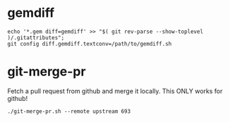# gemdiff

    echo '*.gem diff=gemdiff' >> "$( git rev-parse --show-toplevel )/.gitattributes";
    git config diff.gemdiff.textconv=/path/to/gemdiff.sh

# git-merge-pr

Fetch a pull request from github and merge it locally. This ONLY works for github!

    ./git-merge-pr.sh --remote upstream 693
